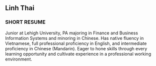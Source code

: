
## **Linh Thai**

### **SHORT RESUME**

Junior at Lehigh University, PA majoring in Finance and Business Information Systems and minoring in Chinese. Has native fluency in Vietnamese, full professional proficiency in English, and intermediate proficiency in Chinese (Mandarin). Eager to hone skills through every learning opportunity and cultivate experience in a professional working environment.
